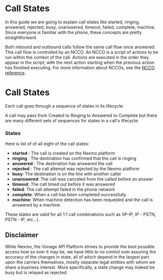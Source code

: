 # Call States 

In this guide we are going to explain call states like started, ringing, answered, rejected, busy, unanswered, timeout, failed, complete, machine. Since everyone is familiar with the phone, these concepts are pretty straightforward. 
 
Both inbound and outbound calls follow the same call flow once answered. This call flow is controlled by an NCCO. An NCCO is a script of actions to be run within the context of the call. Actions are executed in the order they appear in the script, with the next action starting when the previous action has finished executing. For more information about NCCOs, see the [NCCO reference](/voice/voice-api/ncco-reference).

# Call States 

Each call goes through a sequence of states in its lifecycle:

A call may pass from Created to Ringing to Answered to Complete but there are many different sets of sequences for states in a call's lifecycle. 

### States

Here is list of of all eight of the call states: 

- **started** : The call is created on the Nexmo platform
- **ringing** : The destination has confirmed that the call is ringing
- **answered** : The destination has answered the call
- **rejected** : The call attempt was rejected by the Nexmo platform
- **busy**: The destination is on the line with another caller
- **unanswered**: The call was canceled from the called before an answer
- **timeout**: The call timed out before it was answered
- **failed**: The call attempt failed in the phone network
- **complete**: When a call has been completed successfully
- **machine**: When machine detection has been requested and the call is answered by a machine

These states are valid for all 1:1 call combinations such as (IP-IP, IP - PSTN, PSTN - IP, etc...). 

## Disclaimer 

While Nexmo, the Vonage API Platform strives to provide the best possible access how so ever it may be, we have little to no control over assuring the accuracy of the changes in state, all of which depend in the largest part upon the carriers themselves, mostly separate legal entities with whom we share a business interest. More specifically, a state change may indeed be busy but is relayed as rejected. 

